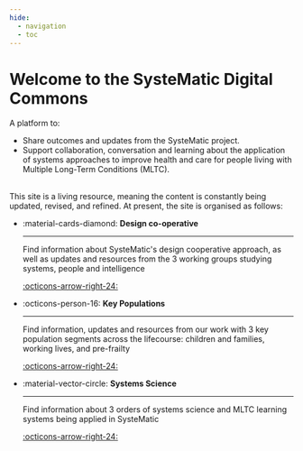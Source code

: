 ```yaml
---
hide:
  - navigation
  - toc
---
```


# Welcome to the SysteMatic Digital Commons

A platform to:

- Share outcomes and updates from the SysteMatic project.
- Support collaboration, conversation and learning about the application of systems approaches to improve health and care for people living with Multiple Long-Term Conditions (MLTC).

<br/>
This site is a living resource, meaning the content is constantly being updated, revised, and refined. 
At present, the site is organised as follows:


<div class="grid cards" markdown>
  
-  :material-cards-diamond: __Design co-operative__

    ---
    
    Find information about SysteMatic's design cooperative approach, as well as updates and resources from the 3 working groups studying systems, people and intelligence

    [:octicons-arrow-right-24:](design-cooperative/overview.md)
  
-  :octicons-person-16: __Key Populations__

    ---
  
    Find information, updates and resources from our work with 3 key population segments across the lifecourse: children and families, working lives, and pre-frailty

    [:octicons-arrow-right-24:](key-populations/overview.md)
  
-   :material-vector-circle: __Systems Science__

    ---

    Find information about 3 orders of systems science and MLTC learning systems being applied in SysteMatic

    [:octicons-arrow-right-24:](systems-science/overview.md)
  
</div>


